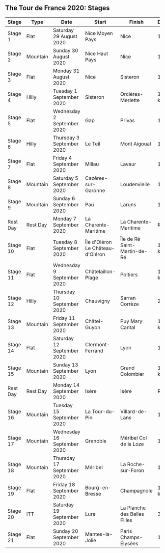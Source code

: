 ## The Tour de France 2020: Stages
| Stage | Type | Date | Start | Finish | Distance |
| --- | --- | --- | --- | --- | --- |
| Stage 1 | Flat | Saturday 29 August 2020 | Nice Moyen Pays | Nice | 156 km |
| Stage 2 | Mountain | Sunday 30 August 2020 | Nice Haut Pays | Nice | 186 km |
| Stage 3 | Flat | Monday 31 August 2020 | Nice | Sisteron | 198 km |
| Stage 4 | Hilly | Tuesday 1 September 2020 | Sisteron | Orcières-Merlette | 160.5 km |
| Stage 5 | Flat | Wednesday 2 September 2020 | Gap | Privas | 183 km |
| Stage 6 | Hilly | Thursday 3 September 2020 | Le Teil | Mont Aigoual | 191 km |
| Stage 7 | Flat | Friday 4 September 2020 | Millau | Lavaur | 168 km |
| Stage 8 | Mountain | Saturday 5 September 2020 | Cazères-sur-Garonne | Loudenvielle | 141 km |
| Stage 9 | Mountain | Sunday 6 September 2020 | Pau | Laruns | 153 km |
| Rest Day | Rest Day | Monday 7 September 2020 | La Charente-Maritime | La Charente-Maritime | Rest Day |
| Stage 10 | Flat | Tuesday 8 September 2020 | Île d'Oléron Le Château-d'Oléron | Île de Ré Saint-Martin-de-Ré | 168.5 km |
| Stage 11 | Flat | Wednesday 9 September 2020 | Châtelaillon-Plage | Poitiers | 167.5 km |
| Stage 12 | Hilly | Thursday 10 September 2020 | Chauvigny | Sarran Corrèze | 218 km |
| Stage 13 | Mountain | Friday 11 September 2020 | Châtel-Guyon | Puy Mary Cantal | 191.5 km |
| Stage 14 | Flat | Saturday 12 September 2020 | Clermont-Ferrand | Lyon | 194 km |
| Stage 15 | Mountain | Sunday 13 September 2020 | Lyon | Grand Colombier | 174.5 km |
| Rest Day | Rest Day | Monday 14 September 2020 | Isère | Isère | Rest Day |
| Stage 16 | Mountain | Tuesday 15 September 2020 | La Tour-du-Pin | Villard-de-Lans | 164 km |
| Stage 17 | Mountain | Wednesday 16 September 2020 | Grenoble | Méribel Col de la Loze | 170 km |
| Stage 18 | Mountain | Thursday 17 September 2020 | Méribel | La Roche-sur-Foron | 175 km |
| Stage 19 | Flat | Friday 18 September 2020 | Bourg-en-Bresse | Champagnole | 166.5 km |
| Stage 20 | ITT | Saturday 19 September 2020 | Lure | La Planche des Belles Filles | 36.2 km |
| Stage 21 | Flat | Sunday 20 September 2020 | Mantes-la-Jolie | Paris Champs-Élysées | 122 km |


